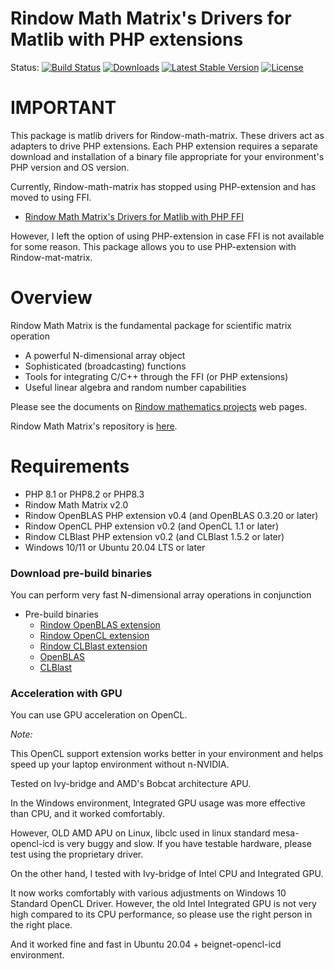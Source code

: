 Rindow Math Matrix's Drivers for Matlib with PHP extensions
===========================================================
Status:
[![Build Status](https://github.com/rindow/rindow-math-matrix-matlibext/workflows/tests/badge.svg)](https://github.com/rindow/rindow-math-matrix-matlibext/actions)
[![Downloads](https://img.shields.io/packagist/dt/rindow/rindow-math-matrix-matlibext)](https://packagist.org/packages/rindow/rindow-math-matrix-matlibext)
[![Latest Stable Version](https://img.shields.io/packagist/v/rindow/rindow-math-matrix-matlibext)](https://packagist.org/packages/rindow/rindow-math-matrix-matlibext)
[![License](https://img.shields.io/packagist/l/rindow/rindow-math-matrix-matlibext)](https://packagist.org/packages/rindow/rindow-math-matrix-matlibext)

IMPORTANT
=========
This package is matlib drivers for Rindow-math-matrix. These drivers act as adapters to drive PHP extensions. Each PHP extension requires a separate download and installation of a binary file appropriate for your environment's PHP version and OS version.

Currently, Rindow-math-matrix has stopped using PHP-extension and has moved to using FFI.

- [Rindow Math Matrix's Drivers for Matlib with PHP FFI](https://github.com/rindow/rindow-math-matrix-matlibffi)

However, I left the option of using PHP-extension in case FFI is not available for some reason. This package allows you to use PHP-extension with Rindow-mat-matrix.

Overview
========
Rindow Math Matrix is the fundamental package for scientific matrix operation

- A powerful N-dimensional array object
- Sophisticated (broadcasting) functions
- Tools for integrating C/C++ through the FFI (or PHP extensions)
- Useful linear algebra and random number capabilities

Please see the documents on [Rindow mathematics projects](https://rindow.github.io/mathematics/) web pages.

Rindow Math Matrix's repository is [here](https://github.com/rindow/rindow-math-matrix/).

Requirements
============

- PHP 8.1 or PHP8.2 or PHP8.3
- Rindow Math Matrix v2.0
- Rindow OpenBLAS PHP extension v0.4 (and OpenBLAS 0.3.20 or later)
- Rindow OpenCL PHP extension v0.2 (and OpenCL 1.1 or later)
- Rindow CLBlast PHP extension v0.2 (and CLBlast 1.5.2 or later)
- Windows 10/11 or Ubuntu 20.04 LTS or later

### Download pre-build binaries

You can perform very fast N-dimensional array operations in conjunction

- Pre-build binaries
  - [Rindow OpenBLAS extension](https://github.com/rindow/rindow-openblas/releases)
  - [Rindow OpenCL extension](https://github.com/rindow/rindow-opencl/releases)
  - [Rindow CLBlast extension](https://github.com/rindow/rindow-clblast/releases)
  - [OpenBLAS](https://github.com/OpenMathLib/OpenBLAS/releases)
  - [CLBlast](https://github.com/CNugteren/CLBlast/releases)

### Acceleration with GPU

You can use GPU acceleration on OpenCL.

*Note:*

This OpenCL support extension works better in your environment and helps speed up your laptop environment without n-NVIDIA.

Tested on Ivy-bridge and AMD's Bobcat architecture APU.

In the Windows environment, Integrated GPU usage was more effective than CPU, and it worked comfortably.

However, OLD AMD APU on Linux, libclc used in linux standard mesa-opencl-icd is very buggy and slow.
If you have testable hardware, please test using the proprietary driver.

On the other hand, I tested with Ivy-bridge of Intel CPU and Integrated GPU.

It now works comfortably with various adjustments on Windows 10 Standard OpenCL Driver. However, the old Intel Integrated GPU is not very high compared to its CPU performance, so please use the right person in the right place.

And it worked fine and fast in Ubuntu 20.04 + beignet-opencl-icd environment.
